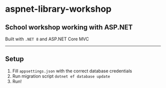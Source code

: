 # aspnet-library-workshop

## School workshop working with ASP.NET

Built with `.NET 8` and ASP\.NET Core MVC

---

## Setup

1. Fill `appsettings.json` with the correct database credentials
2. Run migration script `dotnet ef database update`
3. Run!
